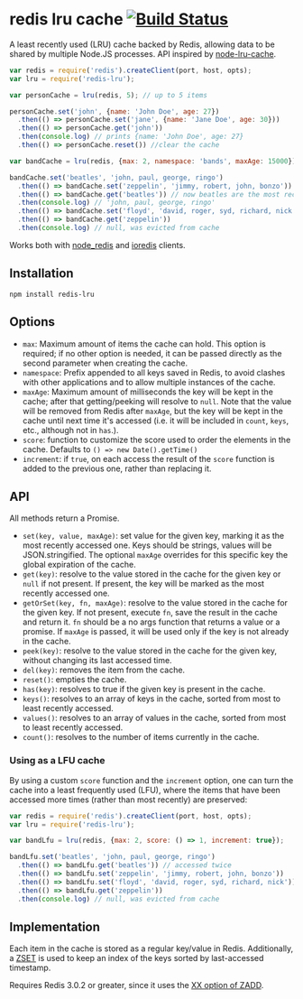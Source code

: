 # redis lru cache [![Build Status](https://secure.travis-ci.org/facundoolano/redis-lru.png)](http://travis-ci.org/facundoolano/redis-lru)

A least recently used (LRU) cache backed by Redis, allowing data to be shared by
multiple Node.JS processes. API inspired by [node-lru-cache](https://github.com/isaacs/node-lru-cache).

```js
var redis = require('redis').createClient(port, host, opts);
var lru = require('redis-lru');

var personCache = lru(redis, 5); // up to 5 items

personCache.set('john', {name: 'John Doe', age: 27})
  .then(() => personCache.set('jane', {name: 'Jane Doe', age: 30}))
  .then(() => personCache.get('john'))
  .then(console.log) // prints {name: 'John Doe', age: 27}
  .then(() => personCache.reset()) //clear the cache

var bandCache = lru(redis, {max: 2, namespace: 'bands', maxAge: 15000}); // use a different namespace and set expiration

bandCache.set('beatles', 'john, paul, george, ringo')
  .then(() => bandCache.set('zeppelin', 'jimmy, robert, john, bonzo'))
  .then(() => bandCache.get('beatles')) // now beatles are the most recently accessed
  .then(console.log) // 'john, paul, george, ringo'
  .then(() => bandCache.set('floyd', 'david, roger, syd, richard, nick')) // cache full, remove least recently accessed
  .then(() => bandCache.get('zeppelin'))
  .then(console.log) // null, was evicted from cache
```

Works both with [node_redis](https://github.com/NodeRedis/node_redis) and [ioredis](https://github.com/luin/ioredis) clients.

## Installation

```
npm install redis-lru
```

## Options

* `max`: Maximum amount of items the cache can hold. This option is required; if no
other option is needed, it can be passed directly as the second parameter when creating
the cache.
* `namespace`: Prefix appended to all keys saved in Redis, to avoid clashes with other applications
and to allow multiple instances of the cache.
* `maxAge`: Maximum amount of milliseconds the key will be kept in the cache; after that getting/peeking will
resolve to `null`. Note that the value will be removed from Redis after `maxAge`, but the key will
be kept in the cache until next time it's accessed (i.e. it will be included in `count`, `keys`, etc., although not in `has`.).
* `score`: function to customize the score used to order the elements in the cache. Defaults to `() => new Date().getTime()`
* `increment`: if `true`, on each access the result of the `score` function is added to the previous one,
rather than replacing it.

## API

All methods return a Promise.

* `set(key, value, maxAge)`: set value for the given key, marking it as the most recently accessed one.
Keys should be strings, values will be JSON.stringified. The optional `maxAge` overrides for this specific key
the global expiration of the cache.
* `get(key)`: resolve to the value stored in the cache for the given key or `null` if not present.
If present, the key will be marked as the most recently accessed one.
* `getOrSet(key, fn, maxAge)`: resolve to the value stored in the cache for the given key. If not present,
execute `fn`, save the result in the cache and return it. `fn` should be a no args function that
returns a value or a promise. If `maxAge` is passed, it will be used only if the key is not already in the cache.
* `peek(key)`: resolve to the value stored in the cache for the given key, without changing its
last accessed time.
* `del(key)`: removes the item from the cache.
* `reset()`: empties the cache.
* `has(key)`: resolves to true if the given key is present in the cache.
* `keys()`: resolves to an array of keys in the cache, sorted from most to least recently accessed.
* `values()`: resolves to an array of values in the cache, sorted from most to least recently accessed.
* `count()`: resolves to the number of items currently in the cache.

### Using as a LFU cache

By using a custom `score` function and the `increment` option, one can turn the cache
into a least frequently used (LFU), where the items that have been accessed more times
(rather than most recently) are preserved:

```js
var redis = require('redis').createClient(port, host, opts);
var lru = require('redis-lru');

var bandLfu = lru(redis, {max: 2, score: () => 1, increment: true});

bandLfu.set('beatles', 'john, paul, george, ringo')
  .then(() => bandLfu.get('beatles')) // accessed twice
  .then(() => bandLfu.set('zeppelin', 'jimmy, robert, john, bonzo'))
  .then(() => bandLfu.set('floyd', 'david, roger, syd, richard, nick')) // cache full, remove least frequently accessed
  .then(() => bandLfu.get('zeppelin'))
  .then(console.log) // null, was evicted from cache
```

## Implementation

Each item in the cache is stored as a regular key/value in Redis. Additionally,
a [ZSET](https://redis.io/topics/data-types#sorted-sets) is used to keep an
index of the keys sorted by last-accessed timestamp.

Requires Redis 3.0.2 or greater, since it uses the
[XX option of ZADD](https://redis.io/commands/zadd#zadd-options-redis-302-or-greater).
